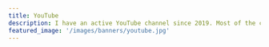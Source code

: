 ```yaml
---
title: YouTube
description: I have an active YouTube channel since 2019. Most of the current videos are in Brazilian Portuguese, but not all. Below you will find noteworthy playlists.
featured_image: '/images/banners/youtube.jpg'
---
```


